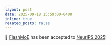 ```yaml
---
layout: post
date: 2025-09-18 15:59:00-0400
inline: true
related_posts: false
---
```


🎉 [FlashMoE](https://arxiv.org/abs/2506.04667) has been accepted to [NeurIPS 2025](https://neurips.cc/Conferences/2025)!
